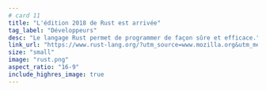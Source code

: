 ```yaml
---
# card 11
title: "L'édition 2018 de Rust est arrivée"
tag_label: "Développeurs"
desc: "Le langage Rust permet de programmer de façon sûre et efficace."
link_url: "https://www.rust-lang.org/?utm_source=www.mozilla.org&utm_medium=referral&utm_campaign=homepage&utm_content=card"
size: "small"
image: "rust.png"
aspect_ratio: "16-9"
include_highres_image: true
---
```

